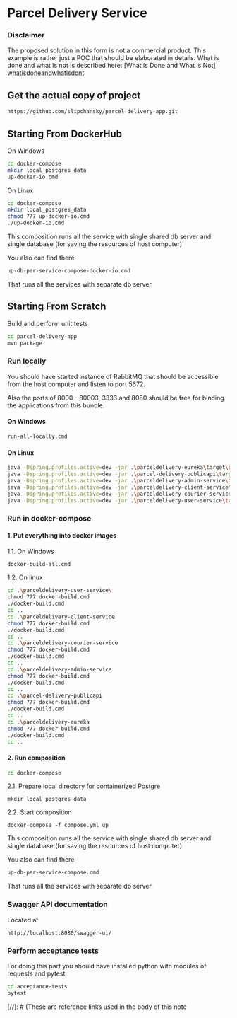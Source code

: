 # Parcel Delivery Service

### Disclaimer
The proposed solution in this form is not a commercial product. This example is rather just a POC that should be elaborated in details. What is done and what is not is described here: [What is Done and What is Not] [whatisdoneandwhatisdont]

## Get the actual copy of project

```bash
https://github.com/slipchansky/parcel-delivery-app.git
```


## Starting From DockerHub

On Windows

```bash
cd docker-compose
mkdir local_postgres_data
up-docker-io.cmd
```

On Linux

```bash
cd docker-compose
mkdir local_postgres_data
chmod 777 up-docker-io.cmd
./up-docker-io.cmd

```

This composition runs all the service with single shared db server and single database (for saving the resources of host computer)

You also can find there 

```bash
up-db-per-service-compose-docker-io.cmd
```

That runs all the services with separate db server.


## Starting From Scratch


Build and perform unit tests

```bash
cd parcel-delivery-app
mvn package
```

### Run locally

You should have started instance of RabbitMQ that should be accessible from the host computer and listen to port 5672. 

Also the ports of 8000 - 80003, 3333 and 8080 should be free for binding the applications from this bundle.

#### On Windows

```bash
run-all-locally.cmd
```

#### On Linux

```bash
java -Dspring.profiles.active=dev -jar .\parceldelivery-eureka\target\parceldelivery-eureka-0.0.1-SNAPSHOT.jar
java -Dspring.profiles.active=dev -jar .\parcel-delivery-publicapi\target\parcel-delivery-publicapi-0.0.1-SNAPSHOT.jar
java -Dspring.profiles.active=dev -jar .\parceldelivery-admin-service\target\parceldelivery-admin-service-0.0.1-SNAPSHOT.jar
java -Dspring.profiles.active=dev -jar .\parceldelivery-client-service\target\parceldelivery-client-service-0.0.1-SNAPSHOT.jar
java -Dspring.profiles.active=dev -jar .\parceldelivery-courier-service\target\parceldelivery-courier-service-0.0.1-SNAPSHOT.jar
java -Dspring.profiles.active=dev -jar .\parceldelivery-user-service\target\parceldelivery-user-service-0.0.1-SNAPSHOT.jar
```



### Run in docker-compose
#### 1. Put everything into docker images

1.1. On Windows

```bash
docker-build-all.cmd
```

1.2. On linux

```bash
cd .\parceldelivery-user-service\
chmod 777 docker-build.cmd
./docker-build.cmd
cd ..
cd .\parceldelivery-client-service
chmod 777 docker-build.cmd
./docker-build.cmd
cd ..
cd .\parceldelivery-courier-service
chmod 777 docker-build.cmd
./docker-build.cmd
cd ..
cd .\parceldelivery-admin-service
chmod 777 docker-build.cmd
./docker-build.cmd
cd ..
cd .\parcel-delivery-publicapi
chmod 777 docker-build.cmd
./docker-build.cmd
cd ..
cd .\parceldelivery-eureka
chmod 777 docker-build.cmd
./docker-build.cmd
cd ..

```
#### 2. Run composition

```bash
cd docker-compose
```

2.1. Prepare local directory for containerized Postgre

```
mkdir local_postgres_data

```

2.2. Start composition

```
docker-compose -f compose.yml up
```

This composition runs all the service with single shared db server and single database (for saving the resources of host computer)

You also can find there 

```bash
up-db-per-service-compose.cmd
```

That runs all the services with separate db server.

### Swagger API documentation

Located at

```
http://localhost:8080/swagger-ui/
```

### Perform acceptance tests

For doing this part you should have installed python with modules of requests and pytest.

```bash
cd acceptance-tests
pytest
```


[//]: # (These are reference links used in the body of this note

[whatisdoneandwhatisdont]: <https://github.com/slipchansky/parcel-delivery-app/blob/main/doc/whatisdoneadwhatisnot.md>
